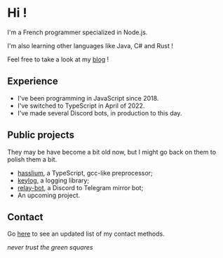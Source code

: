 # Hi !

I'm a French programmer specialized in Node.js.

I'm also learning other languages like Java, C# and Rust !

Feel free to take a look at my [blog](https://zekefeu.github.io) !

## Experience

- I've been programming in JavaScript since 2018.
- I've switched to TypeScript in April of 2022.
- I've made several Discord bots, in production to this day.

## Public projects

They may be have become a bit old now, but I might go back on them to polish them a bit.
- [hasslium](https://github.com/zekefeu/hasslium), a TypeScript, gcc-like preprocessor;
- [keylog](https://github.com/zekefeu/keylog), a logging library;
- [relay-bot](https://github.com/zekefeu/relay-bot), a Discord to Telegram mirror bot;
- An upcoming project.

## Contact

Go [here](https://zekefeu.github.io/about/) to see an updated list of my contact methods.

*never trust the green squares*
